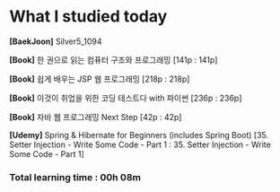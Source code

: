 <h1>What I studied today</h1>

<strong>[BaekJoon]</strong> Silver5_1094

<strong>[Book]</strong> 한 권으로 읽는 컴퓨터 구조와 프로그래밍 [141p : 141p]

<strong>[Book]</strong> 쉽게 배우는 JSP 웹 프로그래밍 [218p : 218p]

<strong>[Book]</strong> 이것이 취업을 위한 코딩 테스트다 with 파이썬 [236p : 236p]

<strong>[Book]</strong> 자바 웹 프로그래밍 Next Step [42p : 42p]

<strong>[Udemy]</strong> Spring & Hibernate for Beginners (includes Spring Boot) [35. Setter Injection - Write Some Code - Part 1 : 35. Setter Injection - Write Some Code - Part 1]

<h3>Total learning time : 00h 08m</h3>